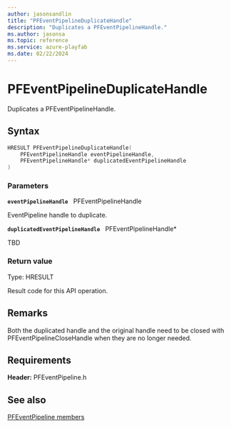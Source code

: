 ```yaml
---
author: jasonsandlin
title: "PFEventPipelineDuplicateHandle"
description: "Duplicates a PFEventPipelineHandle."
ms.author: jasonsa
ms.topic: reference
ms.service: azure-playfab
ms.date: 02/22/2024
---
```


# PFEventPipelineDuplicateHandle  

Duplicates a PFEventPipelineHandle.  

## Syntax  
  
```cpp
HRESULT PFEventPipelineDuplicateHandle(  
    PFEventPipelineHandle eventPipelineHandle,  
    PFEventPipelineHandle* duplicatedEventPipelineHandle  
)  
```  
  
### Parameters  
  
**`eventPipelineHandle`** &nbsp; PFEventPipelineHandle  
  
EventPipeline handle to duplicate.  
  
**`duplicatedEventPipelineHandle`** &nbsp; PFEventPipelineHandle*  
  
TBD    
  
  
### Return value
Type: HRESULT
  
Result code for this API operation.
  
## Remarks  
  
Both the duplicated handle and the original handle need to be closed with PFEventPipelineCloseHandle when they are no longer needed.
  
## Requirements  
  
**Header:** PFEventPipeline.h
  
## See also  
[PFEventPipeline members](../pfeventpipeline_members.md)  

  
  
